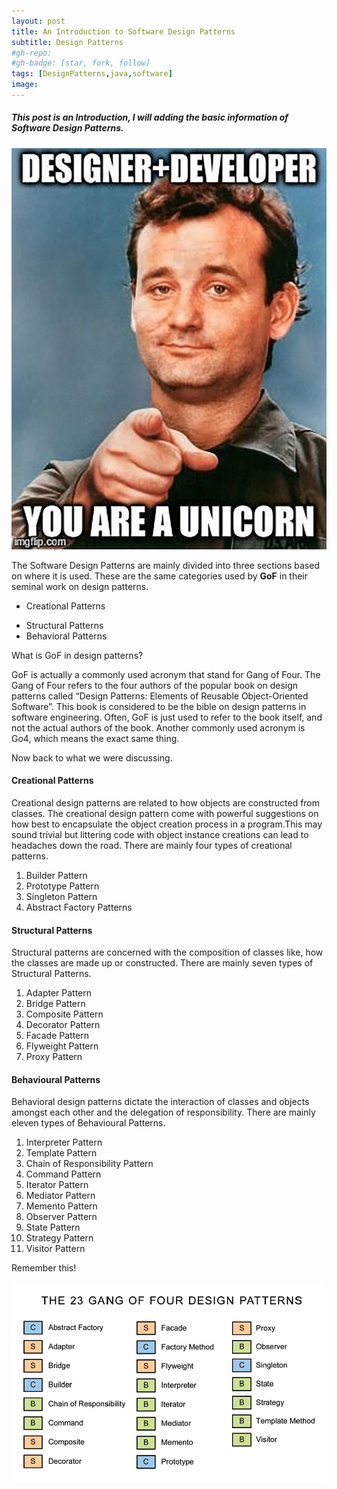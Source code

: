 ```yaml
---
layout: post
title: An Introduction to Software Design Patterns
subtitle: Design Patterns
#gh-repo:
#gh-badge: [star, fork, follow]
tags: [DesignPatterns,java,software]
image:
---
```

##### This post is an Introduction, I will adding the basic information of Software Design Patterns.

 ![Lets Learn to Design](../img/designdevunicorn.jpg)

The Software Design Patterns are mainly divided into three sections based on where it is used. These are the same categories used by **GoF** in their seminal work on design patterns.

- Creational Patterns

* Structural Patterns
* Behavioral Patterns

What is GoF in design patterns?

GoF is actually a commonly used acronym that stand for Gang of Four. The Gang of Four refers to the four authors of the popular book on design patterns called “Design Patterns: Elements of Reusable Object-Oriented Software”. This book is considered to be the bible on design patterns in software engineering. Often, GoF is just used to refer to the book itself, and not the actual authors of the book. Another commonly used acronym is Go4, which means the exact same thing.

Now back to what we were discussing.

#### **Creational Patterns**

Creational design patterns are related to how objects are constructed from classes. The creational design pattern come with powerful suggestions on how best to encapsulate the object creation process in a program.This may sound trivial but littering code with object instance creations can lead to headaches down the road. There are mainly four types of creational patterns.

1. Builder Pattern
2. Prototype Pattern
3. Singleton Pattern
4. Abstract Factory Patterns

#### **Structural Patterns**

Structural patterns are concerned with the composition of classes like, how the classes are made up or constructed. There are mainly seven types of Structural Patterns.

1. Adapter Pattern
2. Bridge Pattern
3. Composite Pattern
4. Decorator Pattern
5. Facade Pattern
6. Flyweight Pattern
7. Proxy Pattern

#### **Behavioural Patterns**

Behavioral design patterns dictate the interaction of classes and objects amongst each other and the delegation of responsibility. There are mainly eleven types of Behavioural Patterns.

1. Interpreter Pattern
2. Template Pattern
3. Chain of Responsibility Pattern
4. Command Pattern
5. Iterator Pattern
6. Mediator Pattern
7. Memento Pattern
8. Observer Pattern
9. State Pattern
10. Strategy Pattern
11. Visitor Pattern



Remember this!

![GOF](../img/gof.png)
